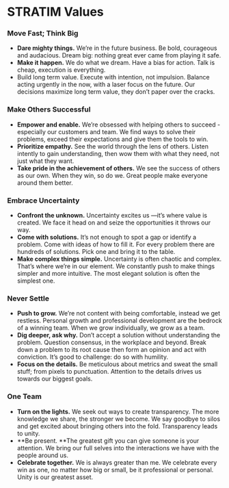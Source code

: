 # STRATIM Values

### Move Fast; Think Big

* **Dare mighty things.** We’re in the future business. Be bold, courageous and audacious. Dream big: nothing great ever came from playing it safe.
* **Make it happen.** We do what we dream. Have a bias for action. Talk is cheap, execution is everything.
* Build long term value. Execute with intention, not impulsion. Balance acting urgently in the now, with a laser focus on the future. Our decisions maximize long term value, they don’t paper over the cracks.

### Make Others Successful

* **Empower and enable.** We’re obsessed with helping others to succeed - especially our customers and team. We find ways to solve their problems, exceed their expectations and give them the tools to win.
* **Prioritize empathy.** See the world through the lens of others. Listen intently to gain understanding, then wow them with what they need, not just what they want.
* **Take pride in the achievement of others.** We see the success of others as our own. When they win, so do we. Great people make everyone around them better.

### Embrace Uncertainty

* **Confront the unknown.** Uncertainty excites us —it’s where value is created. We face it head on and seize the opportunities it throws our way.
* **Come with solutions.** It’s not enough to spot a gap or identify a problem. Come with ideas of how to fill it. For every problem there are hundreds of solutions. Pick one and bring it to the table. 
* **Make complex things simple.** Uncertainty is often chaotic and complex. That’s where we’re in our element. We constantly push to make things simpler and more intuitive. The most elegant solution is often the simplest one. 

### Never Settle

* **Push to grow.** We’re not content with being comfortable, instead we get restless. Personal growth and professional development are the bedrock of a winning team. When we grow individually, we grow as a team.
* **Dig deeper, ask why.** Don’t accept a solution without understanding the problem. Question consensus, in the workplace and beyond. Break down a problem to its root cause then form an opinion and act with conviction. It’s good to challenge: do so with humility.
* **Focus on the details.** Be meticulous about metrics and sweat the small stuff; from pixels to punctuation. Attention to the details drives us towards our biggest goals.  

### One Team

* **Turn on the lights.** We seek out ways to create transparency. The more knowledge we share, the stronger we become. We say goodbye to silos and get excited about bringing others into the fold. Transparency leads to unity.
* **Be present. **The greatest gift you can give someone is your attention. We bring our full selves into the interactions we have with the people around us.
* **Celebrate together.** We is always greater than me. We celebrate every win as one, no matter how big or small, be it professional or personal. Unity is our greatest asset.



